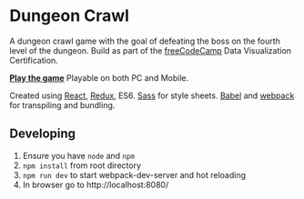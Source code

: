 # **Dungeon Crawl**

A dungeon crawl game with the goal of defeating the boss on the fourth level of the dungeon. Build as part of the [freeCodeCamp](www.freecodecamp.com) Data Visualization Certification.

**[Play the game](https://kevin-norris.github.io/DungeonCrawl/)**
Playable on both PC and Mobile.

Created using [React](https://facebook.github.io/react/), [Redux](http://redux.js.org/), ES6. [Sass](http://sass-lang.com/) for style sheets. [Babel](https://babeljs.io/) and [webpack](https://webpack.github.io/) for transpiling and bundling.

## **Developing**

1. Ensure you have `node` and `npm`
2. `npm install` from root directory
3. `npm run dev` to start webpack-dev-server and hot reloading
4. In browser go to http://localhost:8080/
